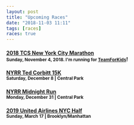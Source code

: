 ```yaml
---
layout: post
title: "Upcoming Races"
date: "2018-11-03 11:11"
tags: [races]
races: true
---
```

#### [2018 TCS New York City Marathon](https://www.tcsnycmarathon.org)<br><small>Sunday, November 4, 2018. I'm running for <a target='_blank' href='https://runwithtfk.org/Profile/PublicPage/61018'>TeamForKids</a></small>!

#### [NYRR Ted Corbitt 15K](https://www.nyrr.org/races-and-events/2018/nyrr-ted-corbitt-15k)<br><small>Saturday, December 8 | Central Park</small>

#### [NYRR Midnight Run](http://www.nyrr.org/races-and-events/2018/nyrr-midnight-run)<br><small>Monday, December 31 | Central Park</small>

#### [2019 United Airlines NYC Half](http://www.nyrr.org/races-and-events/2019/united-airlines-nyc-half)<br><small>Sunday, March 17 | Brooklyn/Manhattan</small>
